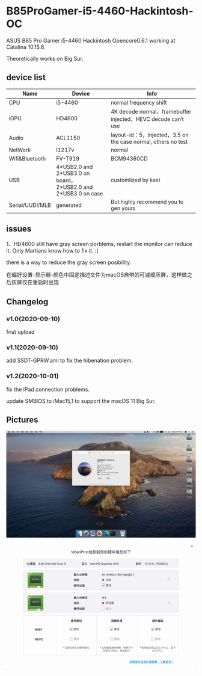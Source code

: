 # B85ProGamer-i5-4460-Hackintosh-OC
ASUS B85 Pro Gamer i5-4460 Hackintosh Opencore0.6.1 working at Catalina 10.15.6.

Theoretically works on Big Sur.

## device list
| Name            | Device                    | Info                                                         |
|-----------------|---------------------------|--------------------------------------------------------------|
| CPU             | i5-4460                                                      | normal frequency shift                                       |
| iGPU            | HD4600                                                       | 4K decode normal，framebuffer injected，HEVC decode can‘t use |
| Audio           | ACL1150                                                      | layout-id：5，injected，3.5 on the case normal, others no test |
| NetWork         | I1217v                                                       | normal                                                       |
| Wifi&Bluetooth  | FV-T919                                                      | BCM94360CD                                                   |
| USB             | 4\*USB2.0 and 2\*USB3.0 on board，<br />2\*USB2.0 and 2\*USB3.0 on case | customlized by kext                                          |
| Serial/UUDI/MLB | generated                                                    | But highly recommend you to gen yours                        |

## issues
1、HD4600 still have gray screen porblems, restart the monitor can reduce it. Only Martians know how to fix it. :(

there is a way to reduce the gray screen posibility.

在偏好设置-显示器-颜色中固定描述文件为macOS自带的可减缓灰屏，这样做之后灰屏仅在重启时出现

## Changelog
### v1.0(2020-09-10)
frist upload
### v1.1(2020-09-10)
add SSDT-GPRW.aml to fix the hibenation problem.
### v1.2(2020-10-01)
fix the iPad connection problems.

update SMBIOS to iMac15,1 to support the macOS 11 Big Sur.


## Pictures
![img1](https://github.com/LiuLiujie/B85ProGamer-i5-4460-Hackintosh-OC/blob/master/pics/pic1.jpg)

![img2](https://github.com/LiuLiujie/B85ProGamer-i5-4460-Hackintosh-OC/blob/master/pics/pic2.jpg)

